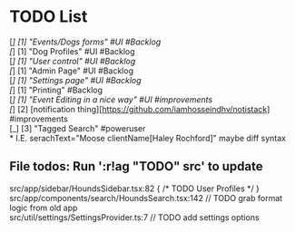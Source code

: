 # TODO List  

[_] [1] "Events/Dogs forms" #UI #Backlog  
[_] [1] "Dog Profiles" #UI #Backlog  
[_] [1] "User control" #UI #Backlog  
[_] [1] "Admin Page" #UI #Backlog  
[_] [1] "Settings page" #UI #Backlog  
[_] [1] "Printing" #Backlog  
[_] [1] "Event Editing in a nice way" #UI #improvements  
[_] [2] [notification thing][https://github.com/iamhosseindhv/notistack] #improvements  
[_] [3] "Tagged Search" #poweruser  
    * I.E. serachText="Moose clientName[Haley Rochford]" maybe diff syntax  

## File todos: Run ':r!ag "TODO" src' to update  
src/app/sidebar/HoundsSidebar.tsx:82 { /* TODO User Profiles */ }  
src/app/components/search/HoundsSearch.tsx:142 // TODO grab format logic from old app  
src/util/settings/SettingsProvider.ts:7 // TODO add settings options  
